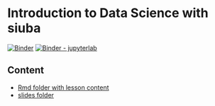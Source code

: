 # Introduction to Data Science with siuba

[![Binder](https://mybinder.org/badge_logo.svg)](https://mybinder.org/v2/gh/machow/purview/master)
[![Binder - jupyterlab](https://mybinder.org/badge_logo.svg)](https://mybinder.org/v2/gh/machow/purview/master?urlpath=lab)

## Content

* [Rmd folder with lesson content](tutorial/intro-data-science/Rmd)
* [slides folder](tutorial/intro-data-science/slides)



